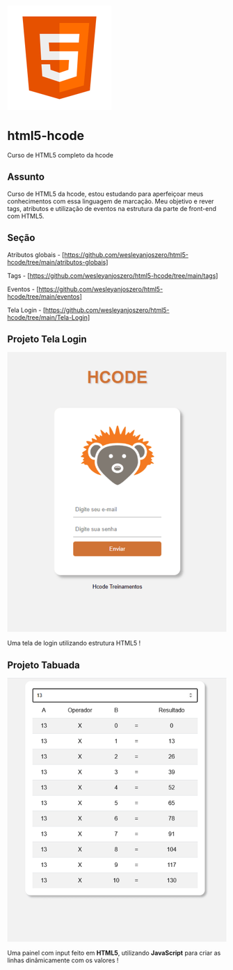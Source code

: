 ![logotipo html5](./image/html5-240.png)

# html5-hcode
Curso de HTML5 completo da hcode

## Assunto
Curso de HTML5 da hcode, estou estudando para aperfeiçoar meus conhecimentos com essa linguagem de marcação. Meu objetivo e rever tags, atributos e utilização de eventos na estrutura da parte de front-end com HTML5.

## Seção
Atributos globais - [https://github.com/wesleyanjoszero/html5-hcode/tree/main/atributos-globais]

Tags - [https://github.com/wesleyanjoszero/html5-hcode/tree/main/tags]

Eventos - [https://github.com/wesleyanjoszero/html5-hcode/tree/main/eventos]

Tela Login - [https://github.com/wesleyanjoszero/html5-hcode/tree/main/Tela-Login]


## Projeto Tela Login
![Projeto Tela Login HTML5](./image/Tela-Login.png)

Uma tela de login utilizando estrutura HTML5 !

## Projeto Tabuada
![Projeto Tabuada HTML5](./image/Tabuada.png)

Uma painel com input feito em __HTML5__, utilizando __JavaScript__ para criar as linhas dinâmicamente com os valores !
